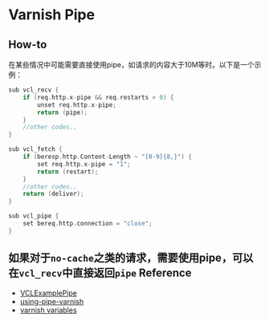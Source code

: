 Varnish Pipe
===

How-to
---

在某些情况中可能需要直接使用pipe，如请求的内容大于10M等时。以下是一个示例：

```c
sub vcl_recv {
    if (req.http.x-pipe && req.restarts > 0) {
        unset req.http.x-pipe;
        return (pipe);
    }
    //other codes..
}  

sub vcl_fetch {
    if (beresp.http.Content-Length ~ "[0-9]{8,}") {
        set req.http.x-pipe = "1";
        return (restart);
    }
    //other codes..
    return (deliver);
}

sub vcl_pipe {
    set bereq.http.connection = "close";
}
```

如果对于`no-cache`之类的请求，需要使用pipe，可以在`vcl_recv`中直接返回`pipe`
Reference
---

- [VCLExamplePipe](https://www.varnish-cache.org/trac/wiki/VCLExamplePipe)
- [using-pipe-varnish](https://www.varnish-software.com/blog/using-pipe-varnish)
- [varnish variables](https://www.varnish-cache.org/docs/3.0/reference/vcl.html#variables)
